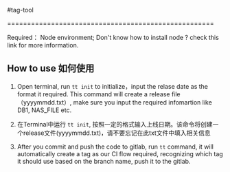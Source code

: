 #tag-tool

====================================================

Required： Node environment; Don't know how to install node ? check this link for more information.

## How to use 如何使用

1. Open terminal, run `tt init` to initialize，input the relase date as the format it required. This command will create a release file（yyyymmdd.txt）, make sure you input the required infomartion like DB1, NAS_FILE etc.

1. 在Terminal中运行 `tt init`, 按照一定的格式输入上线日期。该命令将创建一个release文件(yyyymmdd.txt)，请不要忘记在此txt文件中填入相关信息

2. After you commit and push the code to gitlab, run `tt` command, it will automatically create a tag as our CI flow required, recognizing which tag it should use based on the branch name, push it to the gitlab.

 
